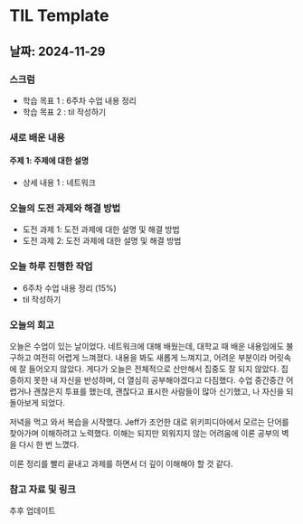# TIL Template

## 날짜: 2024-11-29

### 스크럼
- 학습 목표 1 : 6주차 수업 내용 정리
- 학습 목표 2 : til 작성하기

### 새로 배운 내용
#### 주제 1: 주제에 대한 설명
- 상세 내용 1 : 네트워크

### 오늘의 도전 과제와 해결 방법
- 도전 과제 1: 도전 과제에 대한 설명 및 해결 방법
- 도전 과제 2: 도전 과제에 대한 설명 및 해결 방법

### 오늘 하루 진행한 작업
- 6주차 수업 내용 정리 (15%)
- til 작성하기


### 오늘의 회고
오늘은 수업이 있는 날이었다. 네트워크에 대해 배웠는데, 대학교 때 배운 내용임에도 불구하고 여전히 어렵게 느껴졌다. 내용을 봐도 새롭게 느껴지고, 어려운 부분이라 머릿속에 잘 들어오지 않았다. 게다가 오늘은 전체적으로 산만해서 집중도 잘 되지 않았다. 집중하지 못한 내 자신을 반성하며, 더 열심히 공부해야겠다고 다짐했다. 수업 중간중간 어렵거나 괜찮은지 투표를 했는데, 괜찮다고 표시한 사람들이 많아 신기했고, 나 자신을 되돌아보게 되었다.

저녁을 먹고 와서 복습을 시작했다. Jeff가 조언한 대로 위키피디아에서 모르는 단어를 찾아가며 이해하려고 노력했다. 이해는 되지만 외워지지 않는 어려움에 이론 공부의 벽을 다시 한 번 느꼈다.

이론 정리를 빨리 끝내고 과제를 하면서 더 깊이 이해해야 할 것 같다.

### 참고 자료 및 링크
추후 업데이트